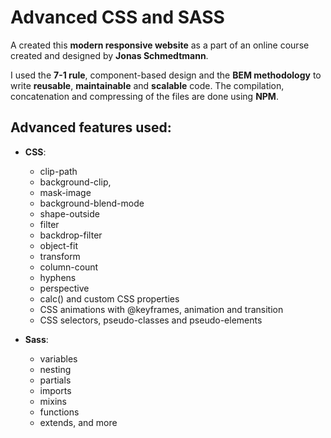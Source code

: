 # Advanced CSS and SASS

A created this **modern responsive website** as a part of an online course created and designed by **Jonas Schmedtmann**.

I used the **7-1 rule**, component-based design and the **BEM methodology** to write **reusable**, **maintainable** and **scalable** code. 
The compilation, concatenation and compressing of the files are done using **NPM**.

## Advanced features used:

- **CSS**:
  - clip-path
  - background-clip,
  - mask-image
  - background-blend-mode
  - shape-outside
  - filter
  - backdrop-filter
  - object-fit
  - transform
  - column-count
  - hyphens
  - perspective
  - calc() and custom CSS properties
  - CSS animations with @keyframes, animation and transition
  - CSS selectors, pseudo-classes and pseudo-elements

- **Sass**: 
  - variables
  - nesting
  -  partials
  - imports
  - mixins
  - functions
  - extends, and more